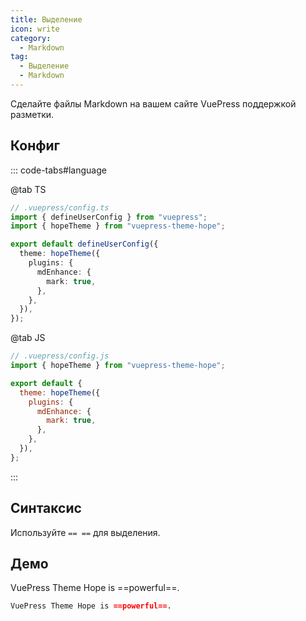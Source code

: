 ```yaml
---
title: Выделение
icon: write
category:
  - Markdown
tag:
  - Выделение
  - Markdown
---
```


Сделайте файлы Markdown на вашем сайте VuePress поддержкой разметки.

<!-- more -->

## Конфиг

::: code-tabs#language

@tab TS

```ts {8-10}
// .vuepress/config.ts
import { defineUserConfig } from "vuepress";
import { hopeTheme } from "vuepress-theme-hope";

export default defineUserConfig({
  theme: hopeTheme({
    plugins: {
      mdEnhance: {
        mark: true,
      },
    },
  }),
});
```

@tab JS

```js {7-9}
// .vuepress/config.js
import { hopeTheme } from "vuepress-theme-hope";

export default {
  theme: hopeTheme({
    plugins: {
      mdEnhance: {
        mark: true,
      },
    },
  }),
};
```

:::

## Синтаксис

Используйте `== ==` для выделения.

## Демо

VuePress Theme Hope is ==powerful==.

```md
VuePress Theme Hope is ==powerful==.
```
